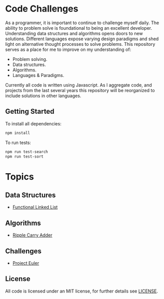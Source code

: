 # Code Challenges

As a programmer, it is important to continue to challenge myself daily. The ability to problem solve is foundational to being an excellent developer. Understanding data structures and algorithms opens doors to new solutions. Different languages expose varying design paradigms and shed light on alternative thought processes to solve problems. This repository serves as a place for me to improve on my understanding of:

- Problem solving.
- Data structures.
- Algorithms.
- Languages & Paradigms.

Currently all code is written using Javascript. As I aggregate code, and projects from the last several years this repository will be reorganized to include solutions in other languages.

## Getting Started

To install all dependencies:

```bash
npm install
```

To run tests:

```bash
npm run test-search
npm run test-sort
```

# Topics

## Data Structures

- [Functional Linked List](/data_structures/functional_linked_list/)

## Algorithms

- [Ripple Carry Adder](/algorithms/ripple_carry_adder)

## Challenges

- [Project Euler](/project_euler/)

## License

All code is licensed under an MIT license, for further details see [LICENSE](/LICENSE).
